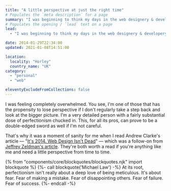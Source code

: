 ```yaml
---
title: "A little perspective at just the right time"
# Populates the `meta description` for a page
summary: "I was beginning to think my days in the web designery & developery industry were numbered."
# Populates the opening / `lead` text on a page
lead:
  - "I was beginning to think my days in the web designery & developery industry were numbered."

date: 2014-01-29T22:34:00
updated: 2021-01-08T14:51:00

location:
  locality: "Horley"
  country_name: "UK"
category:
  - "personal"
  - "web"

eleventyExcludeFromCollections: false
---
```


I was feeling completely overwhelmed. You see, I'm one of those that has the propensity to lose perspective if I don't regularly take a step back and look at the bigger picture. I'm a very detailed person with a fairly substantial dose of perfectionism chucked in. This, for all its pros, can prove to be a double-edged sword as well if I'm not careful.

That's why it was a moment of sanity for me when I read Andrew Clarke's article &mdash; "[It's 2014. Web Design Isn't Dead](https://stuffandnonsense.co.uk/blog/its-2014-web-design-isnt-dead)" &mdash; which was a follow-on from [Jeffrey Zeldman's article](https://www.zeldman.com/2014/01/06/its-2014-is-web-design-dead). They're both worth a read if you're anything like me and need a little perspective from time to time.

{% from "components/core/blockquotes/blockquotes.njk" import blockquote %}
{%- call blockquote('Michael Law') -%}
  At its root, perfectionism isn't really about a deep love of being meticulous. It's about fear. Fear of making a mistake. Fear of disappointing others. Fear of failure. Fear of success.
{%- endcall -%}
